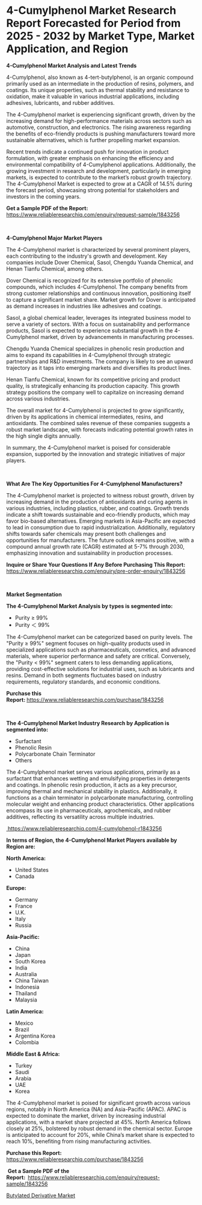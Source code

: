 <p><h1>4-Cumylphenol Market Research Report Forecasted for Period from 2025 -  2032 by Market Type, Market Application, and Region</h1></p><p><strong>4-Cumylphenol Market Analysis and Latest Trends</strong></p>
<p><p>4-Cumylphenol, also known as 4-tert-butylphenol, is an organic compound primarily used as an intermediate in the production of resins, polymers, and coatings. Its unique properties, such as thermal stability and resistance to oxidation, make it valuable in various industrial applications, including adhesives, lubricants, and rubber additives. </p><p>The 4-Cumylphenol market is experiencing significant growth, driven by the increasing demand for high-performance materials across sectors such as automotive, construction, and electronics. The rising awareness regarding the benefits of eco-friendly products is pushing manufacturers toward more sustainable alternatives, which is further propelling market expansion. </p><p>Recent trends indicate a continued push for innovation in product formulation, with greater emphasis on enhancing the efficiency and environmental compatibility of 4-Cumylphenol applications. Additionally, the growing investment in research and development, particularly in emerging markets, is expected to contribute to the market’s robust growth trajectory. The 4-Cumylphenol Market is expected to grow at a CAGR of 14.5% during the forecast period, showcasing strong potential for stakeholders and investors in the coming years.</p></p>
<p><strong>Get a Sample PDF of the Report:&nbsp;</strong> <a href="https://www.reliableresearchiq.com/enquiry/request-sample/1843256?utm_campaign=3071&utm_medium=2&utm_source=Github&utm_content=ia&utm_term=03042025&utm_id=4-cumylphenol">https://www.reliableresearchiq.com/enquiry/request-sample/1843256</a></p>
<p>&nbsp;</p>
<p><strong>4-Cumylphenol Major Market Players</strong></p>
<p><p>The 4-Cumylphenol market is characterized by several prominent players, each contributing to the industry's growth and development. Key companies include Dover Chemical, Sasol, Chengdu Yuanda Chemical, and Henan Tianfu Chemical, among others. </p><p>Dover Chemical is recognized for its extensive portfolio of phenolic compounds, which includes 4-Cumylphenol. The company benefits from strong customer relationships and continuous innovation, positioning itself to capture a significant market share. Market growth for Dover is anticipated as demand increases in industries like adhesives and coatings.</p><p>Sasol, a global chemical leader, leverages its integrated business model to serve a variety of sectors. With a focus on sustainability and performance products, Sasol is expected to experience substantial growth in the 4-Cumylphenol market, driven by advancements in manufacturing processes.</p><p>Chengdu Yuanda Chemical specializes in phenolic resin production and aims to expand its capabilities in 4-Cumylphenol through strategic partnerships and R&D investments. The company is likely to see an upward trajectory as it taps into emerging markets and diversifies its product lines.</p><p>Henan Tianfu Chemical, known for its competitive pricing and product quality, is strategically enhancing its production capacity. This growth strategy positions the company well to capitalize on increasing demand across various industries.</p><p>The overall market for 4-Cumylphenol is projected to grow significantly, driven by its applications in chemical intermediates, resins, and antioxidants. The combined sales revenue of these companies suggests a robust market landscape, with forecasts indicating potential growth rates in the high single digits annually. </p><p>In summary, the 4-Cumylphenol market is poised for considerable expansion, supported by the innovation and strategic initiatives of major players.</p></p>
<p>&nbsp;</p>
<p><strong>What Are The Key Opportunities For 4-Cumylphenol Manufacturers?</strong></p>
<p><p>The 4-Cumylphenol market is projected to witness robust growth, driven by increasing demand in the production of antioxidants and curing agents in various industries, including plastics, rubber, and coatings. Growth trends indicate a shift towards sustainable and eco-friendly products, which may favor bio-based alternatives. Emerging markets in Asia-Pacific are expected to lead in consumption due to rapid industrialization. Additionally, regulatory shifts towards safer chemicals may present both challenges and opportunities for manufacturers. The future outlook remains positive, with a compound annual growth rate (CAGR) estimated at 5-7% through 2030, emphasizing innovation and sustainability in production processes.</p></p>
<p><strong>Inquire or Share Your Questions If Any Before Purchasing This Report:</strong> <a href="https://www.reliableresearchiq.com/enquiry/pre-order-enquiry/1843256?utm_campaign=3071&utm_medium=2&utm_source=Github&utm_content=ia&utm_term=03042025&utm_id=4-cumylphenol">https://www.reliableresearchiq.com/enquiry/pre-order-enquiry/1843256</a></p>
<p>&nbsp;</p>
<p><strong>Market Segmentation</strong></p>
<p><strong>The 4-Cumylphenol Market Analysis by types is segmented into:</strong></p>
<p><ul><li>Purity ≥ 99%</li><li>Purity ＜ 99%</li></ul></p>
<p><p>The 4-Cumylphenol market can be categorized based on purity levels. The "Purity ≥ 99%" segment focuses on high-quality products used in specialized applications such as pharmaceuticals, cosmetics, and advanced materials, where superior performance and safety are critical. Conversely, the "Purity < 99%" segment caters to less demanding applications, providing cost-effective solutions for industrial uses, such as lubricants and resins. Demand in both segments fluctuates based on industry requirements, regulatory standards, and economic conditions.</p></p>
<p><strong>Purchase this Report:&nbsp;</strong><a href="https://www.reliableresearchiq.com/purchase/1843256?utm_campaign=3071&utm_medium=2&utm_source=Github&utm_content=ia&utm_term=03042025&utm_id=4-cumylphenol">https://www.reliableresearchiq.com/purchase/1843256</a></p>
<p>&nbsp;</p>
<p><strong>The 4-Cumylphenol Market Industry Research by Application is segmented into:</strong></p>
<p><ul><li>Surfactant</li><li>Phenolic Resin</li><li>Polycarbonate Chain Terminator</li><li>Others</li></ul></p>
<p><p>The 4-Cumylphenol market serves various applications, primarily as a surfactant that enhances wetting and emulsifying properties in detergents and coatings. In phenolic resin production, it acts as a key precursor, improving thermal and mechanical stability in plastics. Additionally, it functions as a chain terminator in polycarbonate manufacturing, controlling molecular weight and enhancing product characteristics. Other applications encompass its use in pharmaceuticals, agrochemicals, and rubber additives, reflecting its versatility across multiple industries.</p></p>
<p><a href="https://www.reliableresearchiq.com/4-cumylphenol-r1843256?utm_campaign=3071&utm_medium=2&utm_source=Github&utm_content=ia&utm_term=03042025&utm_id=4-cumylphenol">&nbsp;https://www.reliableresearchiq.com/4-cumylphenol-r1843256</a></p>
<p><strong>In terms of Region, the 4-Cumylphenol Market Players available by Region are:</strong></p>
<p>
    <p> <strong> North America: </strong>
        <ul>
            <li>United States</li>
            <li>Canada</li>
        </ul>
        </p> 
    <p> <strong> Europe: </strong>
        <ul>
            <li>Germany</li>
            <li>France</li>
            <li>U.K.</li>
            <li>Italy</li>
            <li>Russia</li>
        </ul>
        </p> 
    <p> <strong> Asia-Pacific: </strong>
        <ul>
            <li>China</li>
            <li>Japan</li>
            <li>South Korea</li>
            <li>India</li>
            <li>Australia</li>
            <li>China Taiwan</li>
            <li>Indonesia</li>
            <li>Thailand</li>
            <li>Malaysia</li>
        </ul>
        </p> 
    <p> <strong> Latin America: </strong>
        <ul>
            <li>Mexico</li>
            <li>Brazil</li>
            <li>Argentina Korea</li>
            <li>Colombia</li>
        </ul>
        </p> 
    <p> <strong> Middle East & Africa: </strong>
        <ul>
            <li>Turkey</li>
            <li>Saudi</li>
            <li>Arabia</li>
            <li>UAE</li>
            <li>Korea</li>
        </ul>
    </p>
    </p>
<p><p>The 4-Cumylphenol market is poised for significant growth across various regions, notably in North America (NA) and Asia-Pacific (APAC). APAC is expected to dominate the market, driven by increasing industrial applications, with a market share projected at 45%. North America follows closely at 25%, bolstered by robust demand in the chemical sector. Europe is anticipated to account for 20%, while China’s market share is expected to reach 10%, benefiting from rising manufacturing activities.</p></p>
<p><strong>Purchase this Report: </strong><a href="https://www.reliableresearchiq.com/purchase/1843256?utm_campaign=3071&utm_medium=2&utm_source=Github&utm_content=ia&utm_term=03042025&utm_id=4-cumylphenol">https://www.reliableresearchiq.com/purchase/1843256</a></p>
<p>&nbsp;<strong>Get a Sample PDF of the Report:&nbsp;&nbsp;</strong><a href="https://www.reliableresearchiq.com/enquiry/request-sample/1843256?utm_campaign=3071&utm_medium=2&utm_source=Github&utm_content=ia&utm_term=03042025&utm_id=4-cumylphenol">https://www.reliableresearchiq.com/enquiry/request-sample/1843256</a></p>
<p><strong></strong></p>
<p><p><a href="https://github.com/lizonbochil23/Market-Research-Report-List-1/blob/main/butylated-derivative-market.md?utm_campaign=3071&utm_medium=2&utm_source=Github&utm_content=ia&utm_term=03042025&utm_id=4-cumylphenol">Butylated Derivative Market</a></p></p>